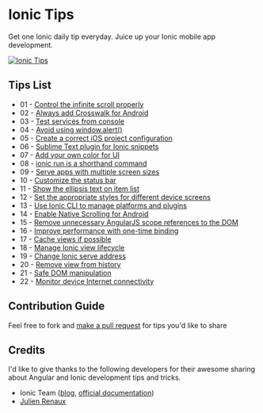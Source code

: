 # Ionic Tips

Get one Ionic daily tip everyday. Juice up your Ionic mobile app development.

[![Ionic Tips](https://img.shields.io/badge/tips-ionic-blue.svg?style=flat-square)](https://github.com/tipaday/ionictips)

## Tips List

- 01 - [Control the infinite scroll properly](tips/01-control-an-infinite-scroll-properly.md)
- 02 - [Always add Crosswalk for Android](tips/02-always-add-crosswalk-for-android.md)
- 03 - [Test services from console](tips/03-test-services-from-console.md)
- 04 - [Avoid using window.alert()](tips/04-avoid-using-window-alert.md)
- 05 - [Create a correct iOS project configuration](tips/05-create-a-correct-ios-project-configuration.md)
- 06 - [Sublime Text plugin for Ionic snippets](tips/06-sublime-text-plugin-for-ionic-snippets.md)
- 07 - [Add your own color for UI](tips/07-add-your-own-color-for-ui.md)
- 08 - [ionic run is a shorthand command](tips/08-ionic-run-is-a-shorthand-command.md)
- 09 - [Serve apps with multiple screen sizes](tips/09-server-apps-with-multiple-screen-sizes.md)
- 10 - [Customize the status bar](tips/10-customize-the-status-bar.md)
- 11 - [Show the ellipsis text on item list](tips/11-show-the-ellipsis-text-on-item-list.md)
- 12 - [Set the appropriate styles for different device screens](tips/12-set-the-appropriate-styles-for-different-device-screens.md)
- 13 - [Use Ionic CLI to manage platforms and plugins](tips/13-use-ionic-cli-to-manage-platforms-and-plugins.md)
- 14 - [Enable Native Scrolling for Android](tips/14-enable-native-scrolling-for-android.md)
- 15 - [Remove unnecessary AngularJS scope references to the DOM](tips/15-remove-unnecessary-angularjs-scope-references-to-the-dom.md)
- 16 - [Improve performance with one-time binding](tips/16-improve-performance-with-one-time-binding.md)
- 17 - [Cache views if possible](tips/17-cache-views-if-possible.md)
- 18 - [Manage Ionic view lifecycle](tips/18-manage-ionic-view-lifecycle.md)
- 19 - [Change Ionic serve address](tips/19-change-ionic-serve-address.md)
- 20 - [Remove view from history](tips/20-remove-view-from-history.md)
- 21 - [Safe DOM manipulation](tips/21-safe-dom-manipulation.md)
- 22 - [Monitor device Internet connectivity](tips/22-monitor-device-internet-connectivity.md)

## Contribution Guide

Feel free to fork and [make a pull request](https://github.com/tipaday/ionictips/pulls) for tips you'd like to share

## Credits

I'd like to give thanks to the following developers for their awesome sharing about Angular and Ionic development tips and tricks.

* Ionic Team ([blog](blog.ionic.io), [official documentation](http://ionicframework.com/docs))
* [Julien Renaux](http://julienrenaux.fr/2015/08/24/ultimate-angularjs-and-ionic-performance-cheat-sheet/)
